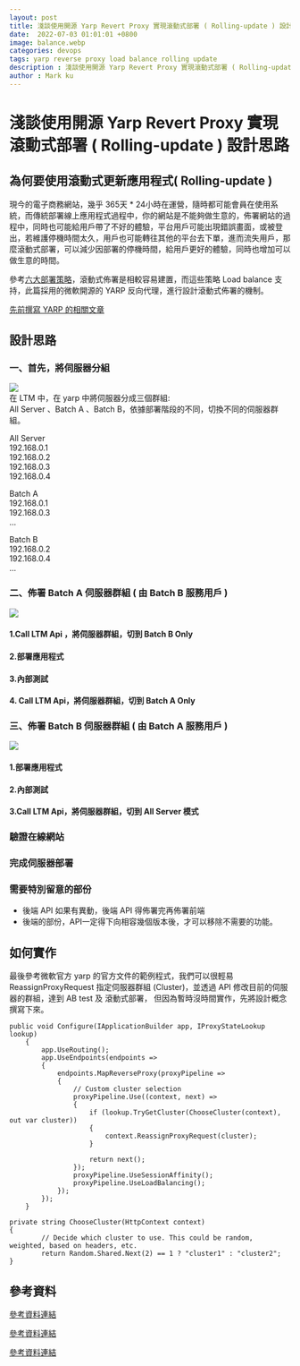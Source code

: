 ```yaml
---
layout: post
title: 淺談使用開源 Yarp Revert Proxy 實現滾動式部署 ( Rolling-update ) 設計思路
date:  2022-07-03 01:01:01 +0800
image: balance.webp
categories: devops
tags: yarp reverse proxy load balance rolling update 
description : 淺談使用開源 Yarp Revert Proxy 實現滾動式部署 ( Rolling-update ) 設計思路
author : Mark ku
---
```

# 淺談使用開源 Yarp Revert Proxy 實現滾動式部署 ( Rolling-update ) 設計思路

## 為何要使用滾動式更新應用程式( Rolling-update )
現今的電子商務網站，幾乎 365天 * 24小時在運營，隨時都可能會員在使用系統，而傳統部署線上應用程式過程中，你的網站是不能夠做生意的，佈署網站的過程中，同時也可能給用戶帶了不好的體驗，平台用戶可能出現錯誤畫面，或被登出，若維護停機時間太久，用戶也可能轉往其他的平台去下單，進而流失用戶，那麼滾動式部署，可以減少因部署的停機時間，給用戶更好的體驗，同時也增加可以做生意的時間。

參考[六大部署策略](https://thenewstack.io/deployment-strategies/)，滾動式佈署是相較容易建置，而這些策略 Load balance 支持，此篇採用的微軟開源的 YARP 反向代理，進行設計滾動式佈署的機制。  

[先前撰寫 YARP 的相關文章](https://blog.markkulab.net/2022/01/13/yarp-reverse-proxy)  

## 設計思路
### 一、首先，將伺服器分組
![](https://i.imgur.com/zSfGciH.png)  
在 LTM 中，在 yarp 中將伺服器分成三個群組:  
All Server 、Batch A 、Batch B，依據部署階段的不同，切換不同的伺服器群組。

All Server  
192.168.0.1  
192.168.0.2  
192.168.0.3  
192.168.0.4  

Batch A   
192.168.0.1  
192.168.0.3  
...

Batch B  
192.168.0.2  
192.168.0.4  
...

### 二、佈署 Batch A 伺服器群組 ( 由 Batch B 服務用戶 ) 
![](https://i.imgur.com/dzRKYnd.png)

#### 1.Call LTM Api ，將伺服器群組，切到 Batch B Only
#### 2.部署應用程式
#### 3.內部測試
#### 4. Call LTM Api，將伺服器群組，切到 Batch A Only

### 三、佈署 Batch B 伺服器群組 ( 由 Batch A 服務用戶 )

![](https://i.imgur.com/BTe4xnV.png)
#### 1.部署應用程式
#### 2.內部測試
#### 3.Call LTM Api，將伺服器群組，切到 All Server 模式
### 驗證在線網站
### 完成伺服器部署

### 需要特別留意的部份
* 後端 API 如果有異動，後端 API 得佈署完再佈署前端
* 後端的部份，API一定得下向相容幾個版本後，才可以移除不需要的功能。
 
## 如何實作
最後參考微軟官方 yarp 的官方文件的範例程式，我們可以很輕易ReassignProxyRequest 指定伺服器群組 (Cluster)，並透過 API 修改目前的伺服器的群組，達到 AB test 及 滾動式部署，
但因為暫時沒時間實作，先將設計概念撰寫下來。

```
public void Configure(IApplicationBuilder app, IProxyStateLookup lookup)
    {
        app.UseRouting();
        app.UseEndpoints(endpoints =>
        {
            endpoints.MapReverseProxy(proxyPipeline =>
            {
                // Custom cluster selection
                proxyPipeline.Use((context, next) =>
                {
                    if (lookup.TryGetCluster(ChooseCluster(context), out var cluster))
                    {
                        context.ReassignProxyRequest(cluster);
                    }

                    return next();
                });
                proxyPipeline.UseSessionAffinity();
                proxyPipeline.UseLoadBalancing();
            });
        });
    }

private string ChooseCluster(HttpContext context)
{
        // Decide which cluster to use. This could be random, weighted, based on headers, etc.
        return Random.Shared.Next(2) == 1 ? "cluster1" : "cluster2";
}
```

## 參考資料
[參考資料連結](https://microsoft.github.io/reverse-proxy/articles/ab-testing.html)  

[參考資料連結](
https://segmentfault.com/a/1190000041000199?fbclid=IwAR2aZheEq9ADoyXk4EckJhjrzb6EGpMFHipK3D88B9L-OUoPkwXW13Wu-yk)  

[參考資料連結](https://thenewstack.io/deployment-strategies/)  
